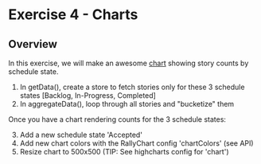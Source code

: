 Exercise 4 - Charts
=========================

## Overview

In this exercise, we will make an awesome [chart](https://help.rallydev.com/apps/2.0rc1/doc/#!/api/Rally.ui.chart.Chart) showing story counts by schedule state.

1. In getData(), create a store to fetch stories only for these 3 schedule states [Backlog, In-Progress, Completed]
2. In aggregateData(), loop through all stories and "bucketize" them

Once you have a chart rendering counts for the 3 schedule states:

3. Add a new schedule state 'Accepted'
4. Add new chart colors with the RallyChart config 'chartColors'  (see API)
5. Resize chart to 500x500 (TIP: See highcharts config for 'chart')